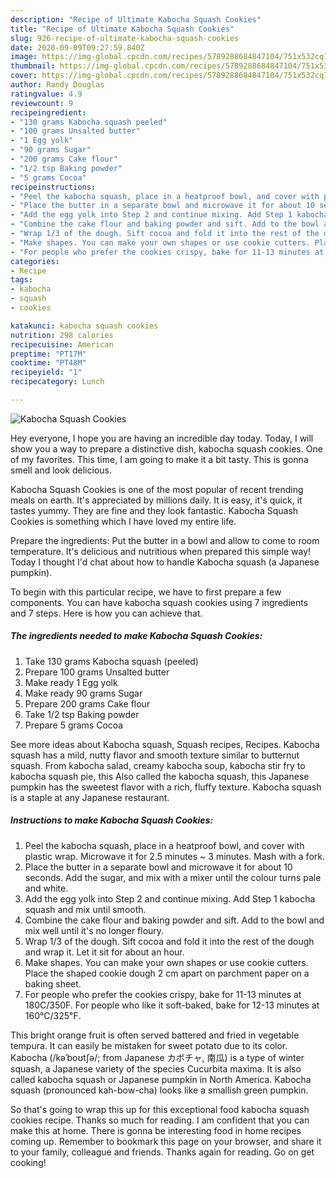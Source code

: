 ```yaml
---
description: "Recipe of Ultimate Kabocha Squash Cookies"
title: "Recipe of Ultimate Kabocha Squash Cookies"
slug: 926-recipe-of-ultimate-kabocha-squash-cookies
date: 2020-09-09T09:27:59.840Z
image: https://img-global.cpcdn.com/recipes/5789288684847104/751x532cq70/kabocha-squash-cookies-recipe-main-photo.jpg
thumbnail: https://img-global.cpcdn.com/recipes/5789288684847104/751x532cq70/kabocha-squash-cookies-recipe-main-photo.jpg
cover: https://img-global.cpcdn.com/recipes/5789288684847104/751x532cq70/kabocha-squash-cookies-recipe-main-photo.jpg
author: Randy Douglas
ratingvalue: 4.9
reviewcount: 9
recipeingredient:
- "130 grams Kabocha squash peeled"
- "100 grams Unsalted butter"
- "1 Egg yolk"
- "90 grams Sugar"
- "200 grams Cake flour"
- "1/2 tsp Baking powder"
- "5 grams Cocoa"
recipeinstructions:
- "Peel the kabocha squash, place in a heatproof bowl, and cover with plastic wrap. Microwave it for 2.5 minutes ~ 3 minutes. Mash with a fork."
- "Place the butter in a separate bowl and microwave it for about 10 seconds. Add the sugar, and mix with a mixer until the colour turns pale and white."
- "Add the egg yolk into Step 2 and continue mixing. Add Step 1 kabocha squash and mix until smooth."
- "Combine the cake flour and baking powder and sift. Add to the bowl and mix well until it&#39;s no longer floury."
- "Wrap 1/3 of the dough. Sift cocoa and fold it into the rest of the dough and wrap it. Let it sit for about an hour."
- "Make shapes. You can make your own shapes or use cookie cutters. Place the shaped cookie dough 2 cm apart on parchment paper on a baking sheet."
- "For people who prefer the cookies crispy, bake for 11-13 minutes at 180C/350F. For people who like it soft-baked, bake for 12-13 minutes at 160℃/325℉."
categories:
- Recipe
tags:
- kabocha
- squash
- cookies

katakunci: kabocha squash cookies 
nutrition: 298 calories
recipecuisine: American
preptime: "PT17M"
cooktime: "PT48M"
recipeyield: "1"
recipecategory: Lunch

---
```



![Kabocha Squash Cookies](https://img-global.cpcdn.com/recipes/5789288684847104/751x532cq70/kabocha-squash-cookies-recipe-main-photo.jpg)

Hey everyone, I hope you are having an incredible day today. Today, I will show you a way to prepare a distinctive dish, kabocha squash cookies. One of my favorites. This time, I am going to make it a bit tasty. This is gonna smell and look delicious.

Kabocha Squash Cookies is one of the most popular of recent trending meals on earth. It's appreciated by millions daily. It is easy, it's quick, it tastes yummy. They are fine and they look fantastic. Kabocha Squash Cookies is something which I have loved my entire life.

Prepare the ingredients: Put the butter in a bowl and allow to come to room temperature. It&#39;s delicious and nutritious when prepared this simple way! Today I thought I&#39;d chat about how to handle Kabocha squash (a Japanese pumpkin).


To begin with this particular recipe, we have to first prepare a few components. You can have kabocha squash cookies using 7 ingredients and 7 steps. Here is how you can achieve that.

<!--inarticleads1-->

##### The ingredients needed to make Kabocha Squash Cookies:

1. Take 130 grams Kabocha squash (peeled)
1. Prepare 100 grams Unsalted butter
1. Make ready 1 Egg yolk
1. Make ready 90 grams Sugar
1. Prepare 200 grams Cake flour
1. Take 1/2 tsp Baking powder
1. Prepare 5 grams Cocoa


See more ideas about Kabocha squash, Squash recipes, Recipes. Kabocha squash has a mild, nutty flavor and smooth texture similar to butternut squash. From kabocha salad, creamy kabocha soup, kabocha stir fry to kabocha squash pie, this Also called the kabocha squash, this Japanese pumpkin has the sweetest flavor with a rich, fluffy texture. Kabocha squash is a staple at any Japanese restaurant. 

<!--inarticleads2-->

##### Instructions to make Kabocha Squash Cookies:

1. Peel the kabocha squash, place in a heatproof bowl, and cover with plastic wrap. Microwave it for 2.5 minutes ~ 3 minutes. Mash with a fork.
1. Place the butter in a separate bowl and microwave it for about 10 seconds. Add the sugar, and mix with a mixer until the colour turns pale and white.
1. Add the egg yolk into Step 2 and continue mixing. Add Step 1 kabocha squash and mix until smooth.
1. Combine the cake flour and baking powder and sift. Add to the bowl and mix well until it&#39;s no longer floury.
1. Wrap 1/3 of the dough. Sift cocoa and fold it into the rest of the dough and wrap it. Let it sit for about an hour.
1. Make shapes. You can make your own shapes or use cookie cutters. Place the shaped cookie dough 2 cm apart on parchment paper on a baking sheet.
1. For people who prefer the cookies crispy, bake for 11-13 minutes at 180C/350F. For people who like it soft-baked, bake for 12-13 minutes at 160℃/325℉.


This bright orange fruit is often served battered and fried in vegetable tempura. It can easily be mistaken for sweet potato due to its color. Kabocha (/kəˈboʊtʃə/; from Japanese カボチャ, 南瓜) is a type of winter squash, a Japanese variety of the species Cucurbita maxima. It is also called kabocha squash or Japanese pumpkin in North America. Kabocha squash (pronounced kah-bow-cha) looks like a smallish green pumpkin. 

So that's going to wrap this up for this exceptional food kabocha squash cookies recipe. Thanks so much for reading. I am confident that you can make this at home. There is gonna be interesting food in home recipes coming up. Remember to bookmark this page on your browser, and share it to your family, colleague and friends. Thanks again for reading. Go on get cooking!
